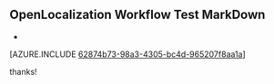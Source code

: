 ## OpenLocalization Workflow Test MarkDown
* 

[AZURE.INCLUDE [62874b73-98a3-4305-bc4d-965207f8aa1a](calleeMd1.md)]

 
thanks!